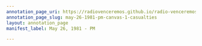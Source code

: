 ```yaml
---
annotation_page_uri: https://radiovenceremos.github.io/radio-venceremos-english/annotations/may-26-1981-pm-canvas-1-casualties.json
annotation_page_slug: may-26-1981-pm-canvas-1-casualties
layout: annotation_page
manifest_label: May 26, 1981 - PM

---
```

